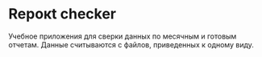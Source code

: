 # Repoкt checker

Учебное приложения для сверки данных по месячным и готовым отчетам. Данные считываются с файлов, приведенных к одному виду.
